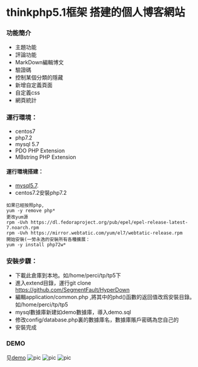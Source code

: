 # thinkphp5.1框架 搭建的個人博客網站
### 功能簡介
* 主題功能
* 評論功能
* MarkDown編輯博文
* 驗證碼
* 控制某個分類的隱藏
* 新增自定義頁面
* 自定義css
* 網頁統計

### 運行環境：
* centos7
* php7.2
* mysql 5.7
* PDO PHP Extension
* MBstring PHP Extension

#### 運行環境搭建：
* [mysql5.7](https://blog.csdn.net/qq_34173549/article/details/79692591).
* centos7.2安裝php7.2
```
如果已經按照php,            
yum -y remove php*
更改yum源         
rpm -Uvh https://dl.fedoraproject.org/pub/epel/epel-release-latest-7.noarch.rpm   
rpm -Uvh https://mirror.webtatic.com/yum/el7/webtatic-release.rpm  
開始安裝(一勞永逸的安裝所有各種擴展：          
yum -y install php72w*
```
### 安裝步驟：
* 下載此倉庫到本地。如/home/perci/tp/tp5下
* 進入extend目錄，運行git clone https://github.com/SegmentFault/HyperDown
* 編輯application/common.php
    ,將其中的phd()函數的返回值改爲安裝目錄。如/home/perci/tp/tp5
* mysql數據庫新建如demo數據庫，導入demo.sql
* 修改config/database.php裏的數據庫名，數據庫賬戶密碼為您自己的
* 安裝完成
### DEMO
见[demo](http://132.232.57.130/)
![pic](https://perci-1253331419.cos.ap-chengdu.myqcloud.com/tp/20181117190123.png)
![pic](https://perci-1253331419.cos.ap-chengdu.myqcloud.com/tp/20181117190212.png)
![pic](https://perci-1253331419.cos.ap-chengdu.myqcloud.com/tp/20181117190226.png)
